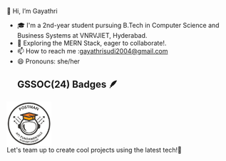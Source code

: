 👋 Hi, I’m Gayathri

- 🎓  I'm a 2nd-year student pursuing B.Tech in Computer Science and Business Systems at VNRVJIET, Hyderabad.
- 🌱 Exploring the MERN Stack, eager to collaborate!.
- 📫 How to reach me :gayathrisudi2004@gmail.com
- 😄 Pronouns: she/her
  ## GSSOC(24) Badges 🪶
<div style='display:flex; align-items:center; gap: 10px;' align='center'>
<img src="https://raw.githubusercontent.com/girlscript/gssoc-website-new/main/public/badges/postman.png" width="100px" height="100px" />
 
</div>
Let's team up to create cool projects using the latest tech!🚀
